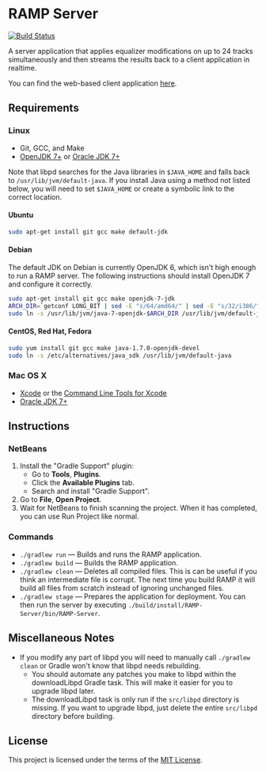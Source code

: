 # RAMP Server

[![Build Status](http://gitshields.com/v2/drone/github.com/mattprice/RAMP-Server/brightgreen-red.png)](https://drone.io/github.com/mattprice/RAMP-Server)

A server application that applies equalizer modifications on up to 24 tracks simultaneously and then streams the results back to a client application in realtime.

You can find the web-based client application [here](https://github.com/mattprice/RAMP-Webapp).

## Requirements

### Linux

* Git, GCC, and Make
* [OpenJDK 7+](http://openjdk.java.net/install/index.html) or [Oracle JDK 7+](http://www.oracle.com/technetwork/java/javase/downloads/index.html)

Note that libpd searches for the Java libraries in `$JAVA_HOME` and falls back to `/usr/lib/jvm/default-java`. If you install Java using a method not listed below, you will need to set `$JAVA_HOME` or create a symbolic link to the correct location.

#### Ubuntu

```bash
sudo apt-get install git gcc make default-jdk
```

#### Debian

The default JDK on Debian is currently OpenJDK 6, which isn't high enough to run a RAMP server. The following instructions should install OpenJDK 7 and configure it correctly.

```bash
sudo apt-get install git gcc make openjdk-7-jdk
ARCH_DIR=`getconf LONG_BIT | sed -E "s/64/amd64/" | sed -E "s/32/i386/"`
sudo ln -s /usr/lib/jvm/java-7-openjdk-$ARCH_DIR /usr/lib/jvm/default-java
```

#### CentOS, Red Hat, Fedora

```bash
sudo yum install git gcc make java-1.7.0-openjdk-devel
sudo ln -s /etc/alternatives/java_sdk /usr/lib/jvm/default-java
```

### Mac OS X

* [Xcode](http://itunes.apple.com/us/app/xcode/id497799835) or the [Command Line Tools for Xcode](https://developer.apple.com/downloads)
* [Oracle JDK 7+](http://www.oracle.com/technetwork/java/javase/downloads/index.html)

## Instructions

### NetBeans

1. Install the "Gradle Support" plugin:
    * Go to **Tools**, **Plugins**.
    * Click the **Available Plugins** tab.
    * Search and install "Gradle Support".
2. Go to **File**, **Open Project**.
3. Wait for NetBeans to finish scanning the project. When it has completed, you can use Run Project like normal.

### Commands

* `./gradlew run` — Builds and runs the RAMP application.
* `./gradlew build` — Builds the RAMP application.
* `./gradlew clean` — Deletes all compiled files. This is can be useful if you think an intermediate file is corrupt. The next time you build RAMP it will build all files from scratch instead of ignoring unchanged files.
* `./gradlew stage` — Prepares the application for deployment. You can then run the server by executing `./build/install/RAMP-Server/bin/RAMP-Server`.

## Miscellaneous Notes

* If you modify any part of libpd you will need to manually call `./gradlew clean` or Gradle won't know that libpd needs rebuilding.
    * You should automate any patches you make to libpd within the downloadLibpd Gradle task. This will make it easier for you to upgrade libpd later.
    * The downloadLibpd task is only run if the `src/libpd` directory is missing. If you want to upgrade libpd, just delete the entire `src/libpd` directory before building.

## License

This project is licensed under the terms of the [MIT License](/LICENSE).
